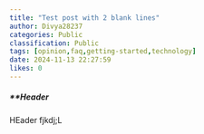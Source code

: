 ```yaml
---
title: "Test post with 2 blank lines"
author: Divya28237
categories: Public
classification: Public
tags: [opinion,faq,getting-started,technology]
date: 2024-11-13 22:27:59 
likes: 0
---
```


##### **Header


 HEader fjkdj;L